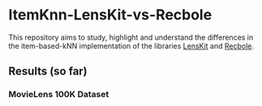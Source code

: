 # ItemKnn-LensKit-vs-Recbole

This repository aims to study, highlight and understand the differences in the item-based-kNN implementation of the libraries [LensKit](https://lkpy.readthedocs.io/en/stable/knn.html) and [Recbole](https://recbole.io/docs/user_guide/model/general/itemknn.html).

## Results (so far)
### MovieLens 100K Dataset